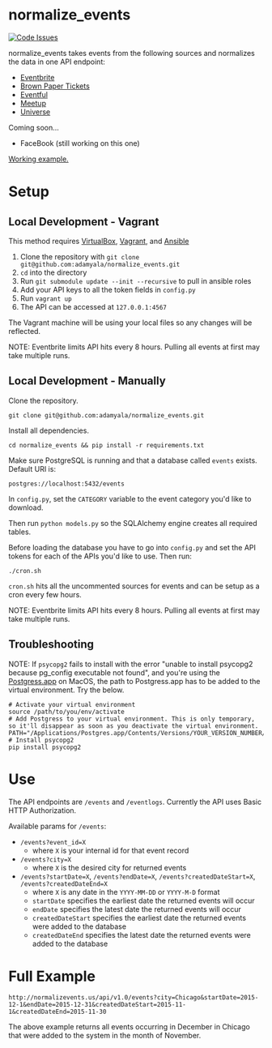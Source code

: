 # normalize_events

[![Code Issues](https://www.quantifiedcode.com/api/v1/project/e449d11d17f74ceb9dcaf2d03b589775/badge.svg)](https://www.quantifiedcode.com/app/project/e449d11d17f74ceb9dcaf2d03b589775)

normalize_events takes events from the following sources and normalizes the data in one API endpoint:

* [Eventbrite](http://developer.eventbrite.com/)
* [Brown Paper Tickets](https://www.brownpapertickets.com/developer/index.html)
* [Eventful](http://api.eventful.com/)
* [Meetup](http://www.meetup.com/meetup_api/)
* [Universe](https://www.universe.com/)

Coming soon...

* FaceBook (still working on this one)

[Working example.](http://normalizevents.us/api/v1.0/events)

# Setup

## Local Development - Vagrant

This method requires [VirtualBox](https://www.virtualbox.org/wiki/Downloads), [Vagrant](https://www.vagrantup.com/downloads.html), and [Ansible](http://docs.ansible.com/ansible/intro_installation.html)

1. Clone the repository with `git clone git@github.com:adamyala/normalize_events.git`
1. `cd` into the directory
1. Run `git submodule update --init --recursive` to pull in ansible roles
1. Add your API keys to all the token fields in `config.py`
1. Run `vagrant up`
1. The API can be accessed at `127.0.0.1:4567`

The Vagrant machine will be using your local files so any changes will be reflected.

NOTE: Eventbrite limits API hits every 8 hours. Pulling all events at first may take multiple runs.

## Local Development - Manually

Clone the repository.

```
git clone git@github.com:adamyala/normalize_events.git
```

Install all dependencies.

```
cd normalize_events && pip install -r requirements.txt
```

Make sure PostgreSQL is running and that a database called `events` exists. Default URI is:

```
postgres://localhost:5432/events
```

In `config.py`, set the `CATEGORY` variable to the event category you'd like to download.

Then run `python models.py` so the SQLAlchemy engine creates all required tables.

Before loading the database you have to go into `config.py` and set the API tokens for each of the APIs you'd like to use. Then run:
```
./cron.sh
```

`cron.sh` hits all the uncommented sources for events and can be setup as a cron every few hours.

NOTE: Eventbrite limits API hits every 8 hours. Pulling all events at first may take multiple runs.

## Troubleshooting

NOTE: If `psycopg2` fails to install with the error "unable to install psycopg2 because pg_config executable not found", and you're using the [Postgress.app](http://postgresapp.com/) on MacOS, the path to Postgress.app has to be added to the virtual environment. Try the below.

```
# Activate your virtual environment
source /path/to/you/env/activate
# Add Postgress to your virtual environment. This is only temporary, so it'll disappear as soon as you deactivate the virtual environment.
PATH="/Applications/Postgres.app/Contents/Versions/YOUR_VERSION_NUMBER/bin:$PATH"
# Install psycopg2
pip install psycopg2
```

# Use

The API endpoints are `/events` and `/eventlogs`. Currently the API uses Basic HTTP Authorization.

Available params for `/events`:

* `/events?event_id=X`
    * where `X` is your internal id for that event record
* `/events?city=X`
    * where `X` is the desired city for returned events
* `/events?startDate=X`, `/events?endDate=X`, `/events?createdDateStart=X`, `/events?createdDateEnd=X`
    * where `X` is any date in the `YYYY-MM-DD` or `YYYY-M-D` format
    * `startDate` specifies the earliest date the returned events will occur
    * `endDate` specifies the latest date the returned events will occur
    * `createdDateStart` specifies the earliest date the returned events were added to the database
    * `createdDateEnd` specifies the latest date the returned events were added to the database
    
# Full Example

`http://normalizevents.us/api/v1.0/events?city=Chicago&startDate=2015-12-1&endDate=2015-12-31&createdDateStart=2015-11-1&createdDateEnd=2015-11-30`

The above example returns all events occurring in December in Chicago that were added to the system in the month of November.
